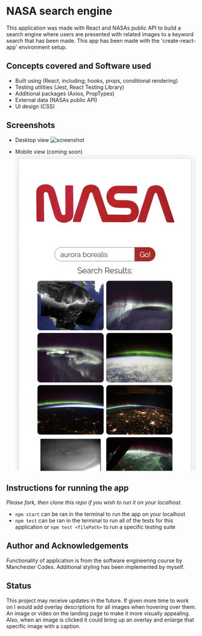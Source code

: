 # NASA search engine

This application was made with React and NASAs public API to build a search engine where users are presented with related images to a keyword search that has been made. This app has been made with the 'create-react-app' environment setup.

## Concepts covered and Software used

- Built using (React, including; hooks, props, conditional rendering) 
- Testing utilities (Jest, React Testing Library)
- Additional packages (Axios, PropTypes)
- External data (NASAs public API)
- UI design (CSS)

## Screenshots

- Desktop view
![screenshot](/src/assets/desktop_Screenshot.png "Desktop view of application")

- Mobile view (coming soon)
![screenshot](/src/assets/mobile_screenshot.png "Mobile view of application")

## Instructions for running the app

*Please fork, then clone this repo if you wish to run it on your localhost.*
- `npm start` can be ran in the terminal to run the app on your localhost
- `npm test` can be ran in the terminal to run all of the tests for this application or `npm test <filePath>` to run a specific testing suite

## Author and Acknowledgements

Functionality of application is from the software engineering course by Manchester Codes. Additional styling has been implemented by myself.

## Status

This project may receive updates in the future. If given more time to work on I would add overlay descriptions for all images when hovering over them. An image or video on the landing page to make it more visually appealing. Also, when an image is clicked it could bring up an overlay and enlarge that specific image with a caption.
